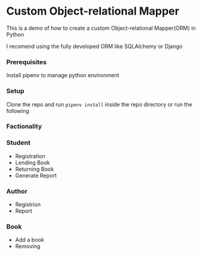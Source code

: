 # Custom Object-relational Mapper
This is a demo of how to create a custom Object-relational Mapper(ORM) in Python

I recomend using the fully developed ORM like SQLAlchemy or Django

### Prerequisites
Install pipenv to manage python environment

### Setup
Clone the repo and run ```pipenv install``` inside the repo directory or run the following

### Factionality
### Student
- Registration
- Lending Book
- Returning Book
- Generate Report

### Author
- Registrion
- Report

### Book
- Add a book
- Removing